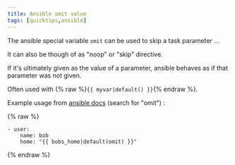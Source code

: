 ```yaml
---
title: Ansible omit value
tags: [quicktips,ansible]
---
```

The ansible special variable `omit` can be used to skip a task parameter ...
<!--more-->

It can also be though of as "noop" or "skip" directive.

If it's ultimately given as the value of a parameter, ansible behaves as if
that parameter was not given. 

Often used with {% raw %}`{{ myvar|default() }}`{% endraw %}.

Example usage from [ansible docs](https://docs.ansible.com/ansible/latest/reference_appendices/special_variables.html)
(search for "omit") :


{% raw %}
```
- user:
    name: bob
    home: "{{ bobs_home|default(omit) }}"
```
{% endraw %}
